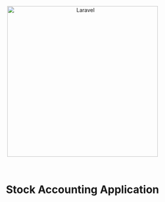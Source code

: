 <p align="center"><img src="https://laravel.com/img/logomark.min.svg" alt="Laravel" width="400"></p>
<br/>
<h1 align="center">Stock Accounting Application</h1>


